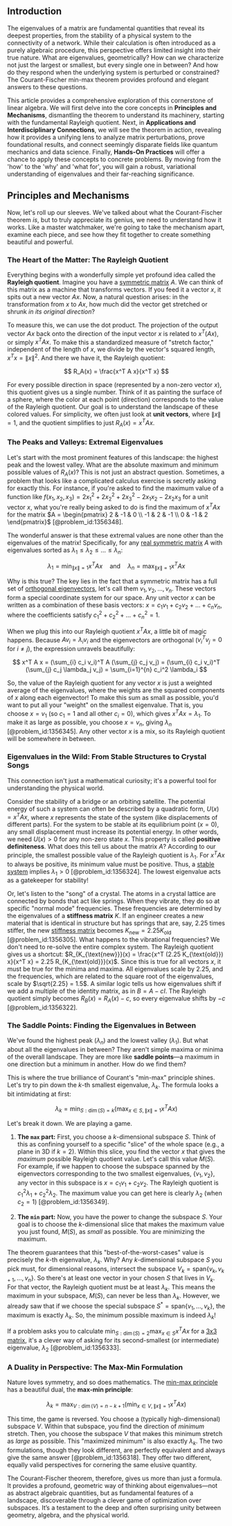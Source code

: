 ## Introduction
The eigenvalues of a matrix are fundamental quantities that reveal its deepest properties, from the stability of a physical system to the connectivity of a network. While their calculation is often introduced as a purely algebraic procedure, this perspective offers limited insight into their true nature. What are eigenvalues, geometrically? How can we characterize not just the largest or smallest, but every single one in between? And how do they respond when the underlying system is perturbed or constrained? The Courant-Fischer min-max theorem provides profound and elegant answers to these questions.

This article provides a comprehensive exploration of this cornerstone of linear algebra. We will first delve into the core concepts in **Principles and Mechanisms**, dismantling the theorem to understand its machinery, starting with the fundamental Rayleigh quotient. Next, in **Applications and Interdisciplinary Connections**, we will see the theorem in action, revealing how it provides a unifying lens to analyze matrix perturbations, prove foundational results, and connect seemingly disparate fields like quantum mechanics and data science. Finally, **Hands-On Practices** will offer a chance to apply these concepts to concrete problems. By moving from the 'how' to the 'why' and 'what for', you will gain a robust, variational understanding of eigenvalues and their far-reaching significance.

## Principles and Mechanisms

Now, let's roll up our sleeves. We've talked about what the Courant-Fischer theorem *is*, but to truly appreciate its genius, we need to understand how it works. Like a master watchmaker, we're going to take the mechanism apart, examine each piece, and see how they fit together to create something beautiful and powerful.

### The Heart of the Matter: The Rayleigh Quotient

Everything begins with a wonderfully simple yet profound idea called the **Rayleigh quotient**. Imagine you have a [symmetric matrix](@article_id:142636) $A$. We can think of this matrix as a machine that transforms vectors. If you feed it a vector $x$, it spits out a new vector $Ax$. Now, a natural question arises: in the transformation from $x$ to $Ax$, how much did the vector get stretched or shrunk *in its original direction*?

To measure this, we can use the dot product. The projection of the output vector $Ax$ back onto the direction of the input vector $x$ is related to $x^T (Ax)$, or simply $x^T A x$. To make this a standardized measure of "stretch factor," independent of the length of $x$, we divide by the vector's squared length, $x^T x = \|x\|^2$. And there we have it, the Rayleigh quotient:

$$
R_A(x) = \frac{x^T A x}{x^T x}
$$

For every possible direction in space (represented by a non-zero vector $x$), this quotient gives us a single number. Think of it as painting the surface of a sphere, where the color at each point (direction) corresponds to the value of the Rayleigh quotient. Our goal is to understand the landscape of these colored values. For simplicity, we often just look at **unit vectors**, where $\|x\|=1$, and the quotient simplifies to just $R_A(x) = x^T A x$.

### The Peaks and Valleys: Extremal Eigenvalues

Let's start with the most prominent features of this landscape: the highest peak and the lowest valley. What are the absolute maximum and minimum possible values of $R_A(x)$? This is not just an abstract question. Sometimes, a problem that looks like a complicated calculus exercise is secretly asking for exactly this. For instance, if you're asked to find the maximum value of a function like $f(x_1, x_2, x_3) = 2x_1^2 + 2x_2^2 + 2x_3^2 - 2x_1x_2 - 2x_2x_3$ for a unit vector $x$, what you're really being asked to do is find the maximum of $x^T A x$ for the matrix $A = \begin{pmatrix} 2 & -1 & 0 \\ -1 & 2 & -1 \\ 0 & -1 & 2 \end{pmatrix}$ [@problem_id:1356348].

The wonderful answer is that these extremal values are none other than the eigenvalues of the matrix! Specifically, for any [real symmetric matrix](@article_id:192312) $A$ with eigenvalues sorted as $\lambda_1 \le \lambda_2 \le \dots \le \lambda_n$:

$$
\lambda_1 = \min_{\|x\|=1} x^T A x \quad \text{and} \quad \lambda_n = \max_{\|x\|=1} x^T A x
$$

Why is this true? The key lies in the fact that a symmetric matrix has a full set of [orthogonal eigenvectors](@article_id:155028), let's call them $v_1, v_2, \dots, v_n$. These vectors form a special coordinate system for our space. Any unit vector $x$ can be written as a combination of these basis vectors: $x = c_1 v_1 + c_2 v_2 + \dots + c_n v_n$, where the coefficients satisfy $c_1^2 + c_2^2 + \dots + c_n^2 = 1$.

When we plug this into our Rayleigh quotient $x^T A x$, a little bit of magic happens. Because $Av_i = \lambda_i v_i$ and the eigenvectors are orthogonal ($v_i^T v_j = 0$ for $i \neq j$), the expression unravels beautifully:

$$
x^T A x = (\sum_{i} c_i v_i)^T A (\sum_{j} c_j v_j) = (\sum_{i} c_i v_i)^T (\sum_{j} c_j \lambda_j v_j) = \sum_{i=1}^{n} c_i^2 \lambda_i
$$

So, the value of the Rayleigh quotient for any vector $x$ is just a weighted average of the eigenvalues, where the weights are the squared components of $x$ along each eigenvector! To make this sum as small as possible, you'd want to put all your "weight" on the smallest eigenvalue. That is, you choose $x = v_1$ (so $c_1=1$ and all other $c_i=0$), which gives $x^T A x = \lambda_1$. To make it as large as possible, you choose $x = v_n$, giving $\lambda_n$ [@problem_id:1356345]. Any other vector $x$ is a mix, so its Rayleigh quotient will be somewhere in between.

### Eigenvalues in the Wild: From Stable Structures to Crystal Songs

This connection isn't just a mathematical curiosity; it's a powerful tool for understanding the physical world.

Consider the stability of a bridge or an orbiting satellite. The potential energy of such a system can often be described by a quadratic form, $U(x) = x^T A x$, where $x$ represents the state of the system (like displacements of different parts). For the system to be stable at its equilibrium point ($x=0$), any small displacement must increase its potential energy. In other words, we need $U(x) > 0$ for any non-zero state $x$. This property is called **positive definiteness**. What does this tell us about the matrix $A$? According to our principle, the smallest possible value of the Rayleigh quotient is $\lambda_1$. For $x^T A x$ to always be positive, its minimum value must be positive. Thus, a [stable system](@article_id:266392) implies $\lambda_1 > 0$ [@problem_id:1356324]. The lowest eigenvalue acts as a gatekeeper for stability!

Or, let's listen to the "song" of a crystal. The atoms in a crystal lattice are connected by bonds that act like springs. When they vibrate, they do so at specific "normal mode" frequencies. These frequencies are determined by the eigenvalues of a **stiffness matrix** $K$. If an engineer creates a new material that is identical in structure but has springs that are, say, $2.25$ times stiffer, the new [stiffness matrix](@article_id:178165) becomes $K_{\text{new}} = 2.25 K_{\text{old}}$ [@problem_id:1356305]. What happens to the vibrational frequencies? We don't need to re-solve the entire complex system. The Rayleigh quotient gives us a shortcut: $R_{K_{\text{new}}}(x) = \frac{x^T (2.25 K_{\text{old}}) x}{x^T x} = 2.25 R_{K_{\text{old}}}(x)$. Since this is true for all vectors $x$, it must be true for the minima and maxima. All eigenvalues scale by $2.25$, and the frequencies, which are related to the square root of the eigenvalues, scale by $\sqrt{2.25} = 1.5$. A similar logic tells us how eigenvalues shift if we add a multiple of the identity matrix, as in $B = A - cI$. The Rayleigh quotient simply becomes $R_B(x) = R_A(x) - c$, so every eigenvalue shifts by $-c$ [@problem_id:1356322].

### The Saddle Points: Finding the Eigenvalues in Between

We've found the highest peak ($\lambda_n$) and the lowest valley ($\lambda_1$). But what about all the eigenvalues in between? They aren't simple maxima or minima of the overall landscape. They are more like **saddle points**—a maximum in one direction but a minimum in another. How do we find them?

This is where the true brilliance of Courant's "min-max" principle shines. Let's try to pin down the $k$-th smallest eigenvalue, $\lambda_k$. The formula looks a bit intimidating at first:

$$
\lambda_k = \min_{S: \dim(S)=k} \left( \max_{x \in S, \|x\|=1} x^T A x \right)
$$

Let's break it down. We are playing a game.

1.  **The `max` part:** First, you choose a $k$-dimensional subspace $S$. Think of this as confining yourself to a specific "slice" of the whole space (e.g., a plane in 3D if $k=2$). Within this slice, you find the vector $x$ that gives the *maximum* possible Rayleigh quotient value. Let's call this value $M(S)$. For example, if we happen to choose the subspace spanned by the eigenvectors corresponding to the two smallest eigenvalues, $\{v_1, v_2\}$, any vector in this subspace is $x = c_1 v_1 + c_2 v_2$. The Rayleigh quotient is $c_1^2 \lambda_1 + c_2^2 \lambda_2$. The maximum value you can get here is clearly $\lambda_2$ (when $c_2=1$) [@problem_id:1356349].

2.  **The `min` part:** Now, you have the power to change the subspace $S$. Your goal is to choose the $k$-dimensional slice that makes the maximum value you just found, $M(S)$, as *small* as possible. You are minimizing the maximum.

The theorem guarantees that this "best-of-the-worst-cases" value is precisely the $k$-th eigenvalue, $\lambda_k$. Why? Any $k$-dimensional subspace $S$ you pick must, for dimensional reasons, intersect the subspace $V_k = \text{span}\{v_k, v_{k+1}, \dots, v_n\}$. So there's at least one vector in your chosen $S$ that lives in $V_k$. For that vector, the Rayleigh quotient must be at least $\lambda_k$. This means the maximum in your subspace, $M(S)$, can never be less than $\lambda_k$. However, we already saw that if we choose the special subspace $S^* = \text{span}\{v_1, \dots, v_k\}$, the maximum is exactly $\lambda_k$. So, the minimum possible maximum is indeed $\lambda_k$!

If a problem asks you to calculate $\min_{S: \dim(S)=2} \max_{x \in S} x^T A x$ for a [3x3 matrix](@article_id:182643), it's a clever way of asking for its second-smallest (or intermediate) eigenvalue, $\lambda_2$ [@problem_id:1356333].

### A Duality in Perspective: The Max-Min Formulation

Nature loves symmetry, and so does mathematics. The [min-max principle](@article_id:149735) has a beautiful dual, the **max-min principle**:

$$
\lambda_k = \max_{V: \dim(V)=n-k+1} \left( \min_{x \in V, \|x\|=1} x^T A x \right)
$$

This time, the game is reversed. You choose a (typically high-dimensional) subspace $V$. Within that subspace, you find the direction of *minimum* stretch. Then, you choose the subspace $V$ that makes this minimum stretch as *large* as possible. This "maximized minimum" is also exactly $\lambda_k$. The two formulations, though they look different, are perfectly equivalent and always give the same answer [@problem_id:1356318]. They offer two different, equally valid perspectives for cornering the same elusive quantity.

The Courant-Fischer theorem, therefore, gives us more than just a formula. It provides a profound, geometric way of thinking about eigenvalues—not as abstract algebraic quantities, but as fundamental features of a landscape, discoverable through a clever game of optimization over subspaces. It’s a testament to the deep and often surprising unity between geometry, algebra, and the physical world.
